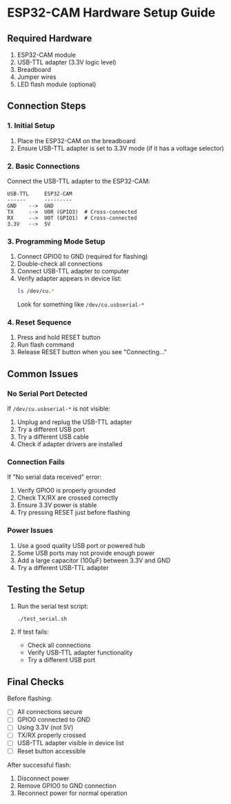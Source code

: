 # ESP32-CAM Hardware Setup Guide

## Required Hardware
1. ESP32-CAM module
2. USB-TTL adapter (3.3V logic level)
3. Breadboard
4. Jumper wires
5. LED flash module (optional)

## Connection Steps

### 1. Initial Setup
1. Place the ESP32-CAM on the breadboard
2. Ensure USB-TTL adapter is set to 3.3V mode (if it has a voltage selector)

### 2. Basic Connections
Connect the USB-TTL adapter to the ESP32-CAM:
```
USB-TTL     ESP32-CAM
------      ---------
GND    -->  GND
TX     -->  U0R (GPIO3)  # Cross-connected
RX     -->  U0T (GPIO1)  # Cross-connected
3.3V   -->  5V
```

### 3. Programming Mode Setup
1. Connect GPIO0 to GND (required for flashing)
2. Double-check all connections
3. Connect USB-TTL adapter to computer
4. Verify adapter appears in device list:
   ```bash
   ls /dev/cu.*
   ```
   Look for something like `/dev/cu.usbserial-*`

### 4. Reset Sequence
1. Press and hold RESET button
2. Run flash command
3. Release RESET button when you see "Connecting..."

## Common Issues

### No Serial Port Detected
If `/dev/cu.usbserial-*` is not visible:
1. Unplug and replug the USB-TTL adapter
2. Try a different USB port
3. Try a different USB cable
4. Check if adapter drivers are installed

### Connection Fails
If "No serial data received" error:
1. Verify GPIO0 is properly grounded
2. Check TX/RX are crossed correctly
3. Ensure 3.3V power is stable
4. Try pressing RESET just before flashing

### Power Issues
1. Use a good quality USB port or powered hub
2. Some USB ports may not provide enough power
3. Add a large capacitor (100µF) between 3.3V and GND
4. Try a different USB-TTL adapter

## Testing the Setup

1. Run the serial test script:
   ```bash
   ./test_serial.sh
   ```

2. If test fails:
   - Check all connections
   - Verify USB-TTL adapter functionality
   - Try a different USB port

## Final Checks

Before flashing:
- [ ] All connections secure
- [ ] GPIO0 connected to GND
- [ ] Using 3.3V (not 5V)
- [ ] TX/RX properly crossed
- [ ] USB-TTL adapter visible in device list
- [ ] Reset button accessible

After successful flash:
1. Disconnect power
2. Remove GPIO0 to GND connection
3. Reconnect power for normal operation
